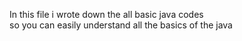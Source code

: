 In this file i wrote down the all basic java codes
<br>
so you can easily understand all the basics of the java
